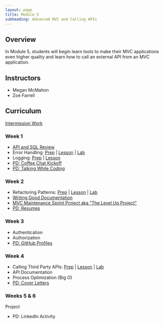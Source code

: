 ```yaml
---
layout: page
title: Module 5
subheading: Advanced MVC and Calling APIs
---
```


## Overview

In Module 5, students will begin learn tools to make their MVC applications even higher quality and learn how to call an external API from an MVC application.

## Instructors

* Megan McMahon
* Zoe Farrell

## Curriculum

[Intermission Work](./intermission/)

### Week 1

* [API and SQL Review](./lessons/Week1/APIReview)
* Error Handling: [Prep](./preparation/Week1/ErrorHandling) &#124; [Lesson](./lessons/Week1/ErrorHandling) &#124; [Lab](./labs/Week1/ErrorHandling) 
* Logging: [Prep](./preparation/Week1/Logging) &#124; [Lesson](./lessons/Week1/Logging)
* [PD: Coffee Chat Kickoff](./lessons/Week1/CoffeeChatKickoff)
* [PD: Talking While Coding](./lessons/Week1/TalkingWhileCoding)

### Week 2
* Refactoring Patterns: [Prep](./preparation/Week2/RefactoringPatterns) &#124; [Lesson](./lessons/Week2/RefactoringPatterns) &#124; [Lab](./labs/Week2/RefactoringPatterns)
* [Writing Good Documentation](./lessons/Week2/WritingGoodDocumentation)
* [MVC Maintenance Sprint Project aka "The Level Up Project"](./projects/MVCLevelUp)
* [PD: Resumes](./lessons/Week2/Resumes)

### Week 3
* Authentication
* Authorization
* [PD: GitHub Profiles](./lessons/Week3/GithubProfiles)

### Week 4
* Calling Third Party APIs: [Prep](./preparation/Week4/CallingThirdPartyAPIs) &#124; [Lesson](./lessons/Week4/CallingThirdPartyAPIs) &#124; [Lab](./labs/Week4/CallingThirdPartyAPIs) 
* API Documentation
* Process Optimization (Big O)
* [PD: Cover Letters](./lessons/Week4/CoverLetters)

### Weeks 5 & 6
Project
* PD: LinkedIn Activity

